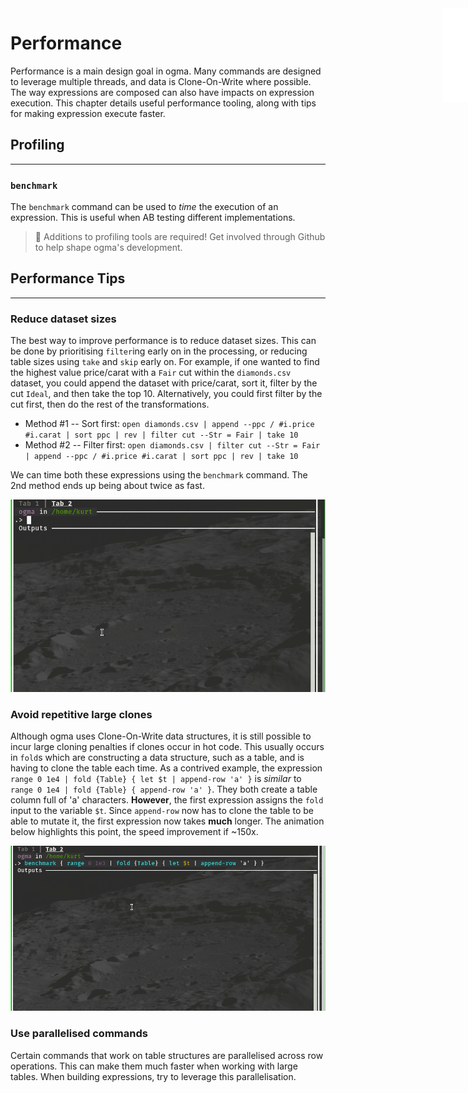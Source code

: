 <iframe src="/.ibox.html?raw=true" style="border:none; position:fixed; width:40px; right:0; z-index=999;"></iframe>

# Performance

Performance is a main design goal in ogma. Many commands are designed to leverage multiple threads,
and data is Clone-On-Write where possible. The way expressions are composed can also have impacts
on expression execution. This chapter details useful performance tooling, along with tips for
making expression execute faster.

## Profiling
---

### `benchmark`
The `benchmark` command can be used to _time_ the execution of an expression. This is useful when
AB testing different implementations.

> 🔬 Additions to profiling tools are required! Get involved
> through Github to help shape ogma's development.

## Performance Tips
---

### Reduce dataset sizes
The best way to improve performance is to reduce dataset sizes. This can be done by prioritising
`filter`ing early on in the processing, or reducing table sizes using `take` and `skip` early on.
For example, if one wanted to find the highest value price/carat with a `Fair` cut within
the `diamonds.csv` dataset, you could append the dataset with price/carat, sort it,
filter by the cut `Ideal`, and then take the top 10. Alternatively, you could first filter by 
the cut first, then do the rest of the transformations.

- Method #1 -- Sort first: 
  `open diamonds.csv | append --ppc / #i.price #i.carat | sort ppc | rev | filter cut --Str = Fair | take 10`
- Method #2 -- Filter first:
  `open diamonds.csv | filter cut --Str = Fair | append --ppc / #i.price #i.carat | sort ppc | rev | take 10`

We can time both these expressions using the `benchmark` command. The 2nd method ends up being
about twice as fast. 

![](./assets/perf.reduce.gif?raw=true)

### Avoid repetitive large clones
Although ogma uses Clone-On-Write data structures, it is still possible to incur large cloning
penalties if clones occur in hot code.
This usually occurs in `fold`s which are constructing a data structure, such as a table, and is
having to clone the table each time. As a contrived example, the expression `range 0 1e4 | fold
{Table} { let $t | append-row 'a' }` is _similar_ to `range 0 1e4 | fold {Table} { append-row 'a'
}`. They both create a table column full of 'a' characters. **However**, the first expression
assigns the `fold` input to the variable `$t`. Since `append-row` now has to clone the table to be
able to mutate it, the first expression now takes **much** longer. The animation below highlights
this point, the speed improvement if ~150x.

![](./assets/perf.cloning.gif?raw=true)

### Use parallelised commands
Certain commands that work on table structures are parallelised across row operations. This can
make them much faster when working with large tables.
When building expressions, try to leverage this parallelisation.

